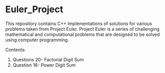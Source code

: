 # Euler_Project


This repository contains C++ implementations of solutions for various problems taken from Project Euler.
Project Euler is a series of challenging mathematical and computational problems that are designed to be solved using computer programming.


Contents:
1) Questions 20- Factorial Digit Sum
2) Question 16- Power Digit Sum
